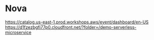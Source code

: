 # Nova

https://catalog.us-east-1.prod.workshops.aws/event/dashboard/en-US
https://d1fzezbgfi77p0.cloudfront.net/?folder=/demo-serverless-microservice
